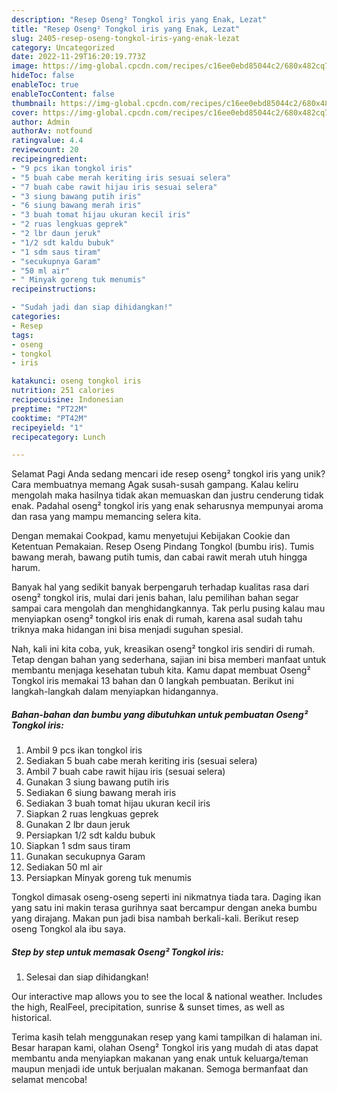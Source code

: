 ```yaml
---
description: "Resep Oseng² Tongkol iris yang Enak, Lezat"
title: "Resep Oseng² Tongkol iris yang Enak, Lezat"
slug: 2405-resep-oseng-tongkol-iris-yang-enak-lezat
category: Uncategorized
date: 2022-11-29T16:20:19.773Z
image: https://img-global.cpcdn.com/recipes/c16ee0ebd85044c2/680x482cq70/oseng-tongkol-iris-foto-resep-utama.jpg
hideToc: false
enableToc: true
enableTocContent: false
thumbnail: https://img-global.cpcdn.com/recipes/c16ee0ebd85044c2/680x482cq70/oseng-tongkol-iris-foto-resep-utama.jpg
cover: https://img-global.cpcdn.com/recipes/c16ee0ebd85044c2/680x482cq70/oseng-tongkol-iris-foto-resep-utama.jpg
author: Admin
authorAv: notfound
ratingvalue: 4.4
reviewcount: 20
recipeingredient:
- "9 pcs ikan tongkol iris"
- "5 buah cabe merah keriting iris sesuai selera"
- "7 buah cabe rawit hijau iris sesuai selera"
- "3 siung bawang putih iris"
- "6 siung bawang merah iris"
- "3 buah tomat hijau ukuran kecil iris"
- "2 ruas lengkuas geprek"
- "2 lbr daun jeruk"
- "1/2 sdt kaldu bubuk"
- "1 sdm saus tiram"
- "secukupnya Garam"
- "50 ml air"
- " Minyak goreng tuk menumis"
recipeinstructions:

- "Sudah jadi dan siap dihidangkan!"
categories:
- Resep
tags:
- oseng
- tongkol
- iris

katakunci: oseng tongkol iris 
nutrition: 251 calories
recipecuisine: Indonesian
preptime: "PT22M"
cooktime: "PT42M"
recipeyield: "1"
recipecategory: Lunch

---
```



Selamat Pagi Anda sedang mencari ide resep oseng² tongkol iris yang unik? Cara membuatnya memang Agak susah-susah gampang. Kalau keliru mengolah maka hasilnya tidak akan memuaskan dan justru cenderung tidak enak. Padahal oseng² tongkol iris yang enak seharusnya mempunyai aroma dan rasa yang mampu memancing selera kita.


Dengan memakai Cookpad, kamu menyetujui Kebijakan Cookie dan Ketentuan Pemakaian. Resep Oseng Pindang Tongkol (bumbu iris). Tumis bawang merah, bawang putih tumis, dan cabai rawit merah utuh hingga harum.

Banyak hal yang sedikit banyak berpengaruh terhadap kualitas rasa dari oseng² tongkol iris, mulai dari jenis bahan, lalu pemilihan bahan segar sampai cara mengolah dan menghidangkannya. Tak perlu pusing kalau mau menyiapkan oseng² tongkol iris enak di rumah, karena asal sudah tahu triknya maka hidangan ini bisa menjadi suguhan spesial.


Nah, kali ini kita coba, yuk, kreasikan oseng² tongkol iris sendiri di rumah. Tetap dengan bahan yang sederhana, sajian ini bisa memberi manfaat untuk membantu menjaga kesehatan tubuh kita. Kamu dapat membuat Oseng² Tongkol iris memakai 13 bahan dan 0 langkah pembuatan. Berikut ini langkah-langkah dalam menyiapkan hidangannya.

<!--inarticleads1-->

##### Bahan-bahan dan bumbu yang dibutuhkan untuk pembuatan Oseng² Tongkol iris:

1. Ambil 9 pcs ikan tongkol iris
1. Sediakan 5 buah cabe merah keriting iris (sesuai selera)
1. Ambil 7 buah cabe rawit hijau iris (sesuai selera)
1. Gunakan 3 siung bawang putih iris
1. Sediakan 6 siung bawang merah iris
1. Sediakan 3 buah tomat hijau ukuran kecil iris
1. Siapkan 2 ruas lengkuas geprek
1. Gunakan 2 lbr daun jeruk
1. Persiapkan 1/2 sdt kaldu bubuk
1. Siapkan 1 sdm saus tiram
1. Gunakan secukupnya Garam
1. Sediakan 50 ml air
1. Persiapkan  Minyak goreng tuk menumis


Tongkol dimasak oseng-oseng seperti ini nikmatnya tiada tara. Daging ikan yang satu ini makin terasa gurihnya saat bercampur dengan aneka bumbu yang dirajang. Makan pun jadi bisa nambah berkali-kali. Berikut resep oseng Tongkol ala ibu saya. 

<!--inarticleads2-->

##### Step by step untuk memasak Oseng² Tongkol iris:


1. Selesai dan siap dihidangkan!

Our interactive map allows you to see the local &amp; national weather. Includes the high, RealFeel, precipitation, sunrise &amp; sunset times, as well as historical. 

Terima kasih telah menggunakan resep yang kami tampilkan di halaman ini. Besar harapan kami, olahan Oseng² Tongkol iris yang mudah di atas dapat membantu anda menyiapkan makanan yang enak untuk keluarga/teman maupun menjadi ide untuk berjualan makanan. Semoga bermanfaat dan selamat mencoba!
